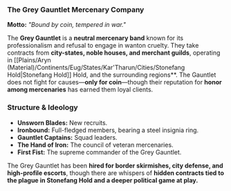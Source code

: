 ### **The Grey Gauntlet Mercenary Company**

**Motto:** _"Bound by coin, tempered in war."_

The **Grey Gauntlet** is a **neutral mercenary band** known for its professionalism and refusal to engage in wanton cruelty. They take contracts from **city-states, noble houses, and merchant guilds**, operating in [[Plains/Aryn (Material)/Continents/Eug/States/Kar'Tharun/Cities/Stonefang Hold|Stonefang Hold]] Hold, and the surrounding regions**. The Gauntlet does not fight for causes—**only for coin**—though their reputation for **honor among mercenaries** has earned them loyal clients.

### **Structure & Ideology**

- **Unsworn Blades:** New recruits.
- **Ironbound:** Full-fledged members, bearing a steel insignia ring.
- **Gauntlet Captains:** Squad leaders.
- **The Hand of Iron:** The council of veteran mercenaries.
- **First Fist:** The supreme commander of the Grey Gauntlet.

The Grey Gauntlet has been **hired for border skirmishes, city defense, and high-profile escorts**, though there are whispers of **hidden contracts tied to the plague in Stonefang Hold and a deeper political game at play.**

